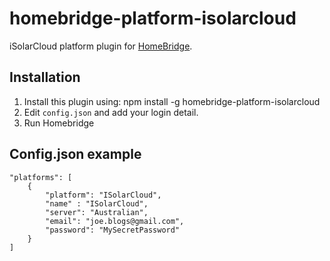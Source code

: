 # homebridge-platform-isolarcloud
iSolarCloud platform plugin for [HomeBridge](https://github.com/nfarina/homebridge).

## Installation
1. Install this plugin using: npm install -g homebridge-platform-isolarcloud
2. Edit ``config.json`` and add your login detail.
3. Run Homebridge

## Config.json example
```
"platforms": [
	{
		"platform": "ISolarCloud",
		"name" : "ISolarCloud",
		"server": "Australian",
		"email": "joe.blogs@gmail.com",
		"password": "MySecretPassword"
	}
]

